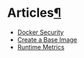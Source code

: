 Articles[¶](#articles "Permalink to this headline")
===================================================

-   [Docker Security](security/)
-   [Create a Base Image](baseimages/)
-   [Runtime Metrics](runmetrics/)


